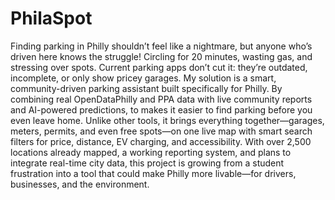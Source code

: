 # PhilaSpot
Finding parking in Philly shouldn’t feel like a nightmare, but anyone who’s driven here knows the struggle! Circling for 20 minutes, wasting gas, and stressing over spots. Current parking apps don’t cut it: they’re outdated, incomplete, or only show pricey garages. My solution is a smart, community-driven parking assistant built specifically for Philly. By combining real OpenDataPhilly and PPA data with live community reports and AI-powered predictions, to makes it easier to find parking before you even leave home. Unlike other tools, it brings everything together—garages, meters, permits, and even free spots—on one live map with smart search filters for price, distance, EV charging, and accessibility. With over 2,500 locations already mapped, a working reporting system, and plans to integrate real-time city data, this project is growing from a student frustration into a tool that could make Philly more livable—for drivers, businesses, and the environment.
